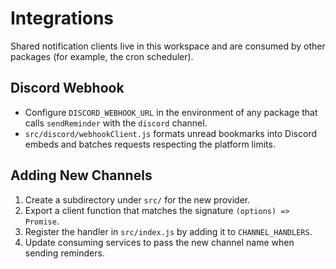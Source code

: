 # Integrations

Shared notification clients live in this workspace and are consumed by other packages (for example, the cron scheduler).

## Discord Webhook
- Configure `DISCORD_WEBHOOK_URL` in the environment of any package that calls `sendReminder` with the `discord` channel.
- `src/discord/webhookClient.js` formats unread bookmarks into Discord embeds and batches requests respecting the platform limits.

## Adding New Channels
1. Create a subdirectory under `src/` for the new provider.
2. Export a client function that matches the signature `(options) => Promise`.
3. Register the handler in `src/index.js` by adding it to `CHANNEL_HANDLERS`.
4. Update consuming services to pass the new channel name when sending reminders.
